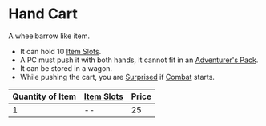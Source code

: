 # Hand Cart

A wheelbarrow like item.
- It can hold 10 [Item Slots](../../../../../Player%20Characters/Derived%20Statistics/Item%20Slots.md). 
- A PC must push it with both hands, it cannot fit in an [Adventurer's Pack](../../../Adventurer's%20Pack.md).
- It can be stored in a wagon.
- While pushing the cart, you are [Surprised](../../../../../Conditions/Surprised.md) if [Combat](../../../../../Game%20Procedures/Combat.md) starts.

| Quantity of Item | [Item Slots](../../../../../Player%20Characters/Derived%20Statistics/Item%20Slots.md) | Price |
| ---------------- | ------------------------------------------------------------------------------------- | ----- |
| 1                | --                                                                                    | 25    |
